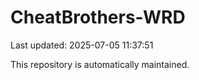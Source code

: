 # CheatBrothers-WRD

Last updated: 2025-07-05 11:37:51

This repository is automatically maintained.
